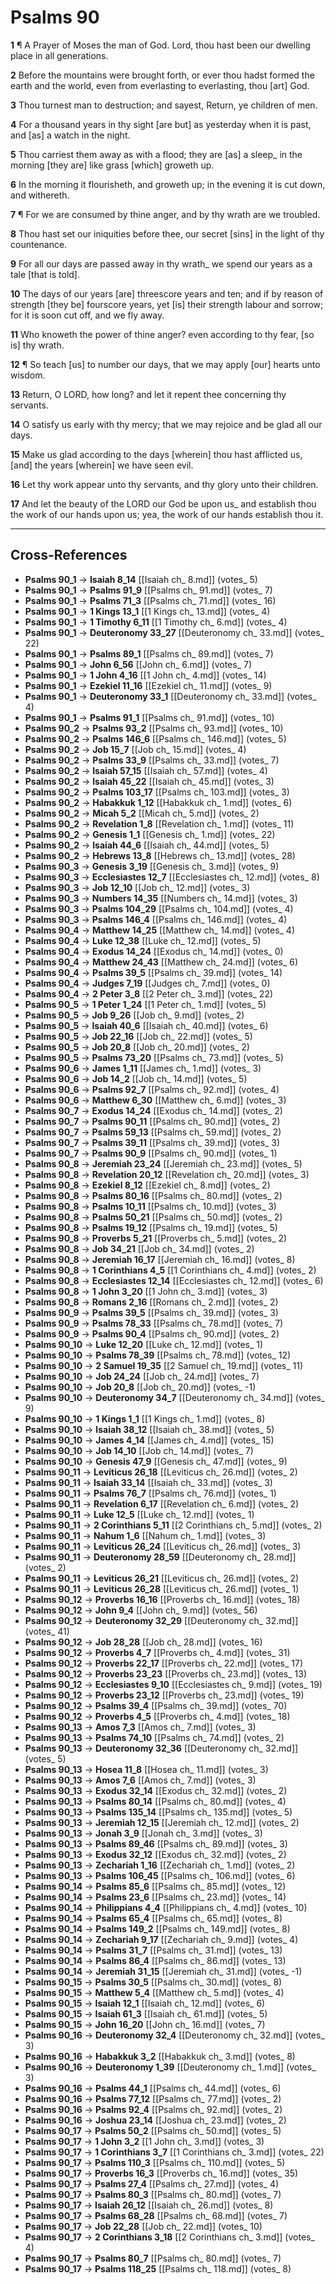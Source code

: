 # Psalms 90

**1** ¶ A Prayer of Moses the man of God. Lord, thou hast been our dwelling place in all generations.

**2** Before the mountains were brought forth, or ever thou hadst formed the earth and the world, even from everlasting to everlasting, thou [art] God.

**3** Thou turnest man to destruction; and sayest, Return, ye children of men.

**4** For a thousand years in thy sight [are but] as yesterday when it is past, and [as] a watch in the night.

**5** Thou carriest them away as with a flood; they are [as] a sleep_ in the morning [they are] like grass [which] groweth up.

**6** In the morning it flourisheth, and groweth up; in the evening it is cut down, and withereth.

**7** ¶ For we are consumed by thine anger, and by thy wrath are we troubled.

**8** Thou hast set our iniquities before thee, our secret [sins] in the light of thy countenance.

**9** For all our days are passed away in thy wrath_ we spend our years as a tale [that is told].

**10** The days of our years [are] threescore years and ten; and if by reason of strength [they be] fourscore years, yet [is] their strength labour and sorrow; for it is soon cut off, and we fly away.

**11** Who knoweth the power of thine anger? even according to thy fear, [so is] thy wrath.

**12** ¶ So teach [us] to number our days, that we may apply [our] hearts unto wisdom.

**13** Return, O LORD, how long? and let it repent thee concerning thy servants.

**14** O satisfy us early with thy mercy; that we may rejoice and be glad all our days.

**15** Make us glad according to the days [wherein] thou hast afflicted us, [and] the years [wherein] we have seen evil.

**16** Let thy work appear unto thy servants, and thy glory unto their children.

**17** And let the beauty of the LORD our God be upon us_ and establish thou the work of our hands upon us; yea, the work of our hands establish thou it.

---

## Cross-References

- **Psalms 90_1** → **Isaiah 8_14** [[Isaiah ch_ 8.md]] (votes_ 5)
- **Psalms 90_1** → **Psalms 91_9** [[Psalms ch_ 91.md]] (votes_ 7)
- **Psalms 90_1** → **Psalms 71_3** [[Psalms ch_ 71.md]] (votes_ 16)
- **Psalms 90_1** → **1 Kings 13_1** [[1 Kings ch_ 13.md]] (votes_ 4)
- **Psalms 90_1** → **1 Timothy 6_11** [[1 Timothy ch_ 6.md]] (votes_ 4)
- **Psalms 90_1** → **Deuteronomy 33_27** [[Deuteronomy ch_ 33.md]] (votes_ 22)
- **Psalms 90_1** → **Psalms 89_1** [[Psalms ch_ 89.md]] (votes_ 7)
- **Psalms 90_1** → **John 6_56** [[John ch_ 6.md]] (votes_ 7)
- **Psalms 90_1** → **1 John 4_16** [[1 John ch_ 4.md]] (votes_ 14)
- **Psalms 90_1** → **Ezekiel 11_16** [[Ezekiel ch_ 11.md]] (votes_ 9)
- **Psalms 90_1** → **Deuteronomy 33_1** [[Deuteronomy ch_ 33.md]] (votes_ 4)
- **Psalms 90_1** → **Psalms 91_1** [[Psalms ch_ 91.md]] (votes_ 10)
- **Psalms 90_2** → **Psalms 93_2** [[Psalms ch_ 93.md]] (votes_ 10)
- **Psalms 90_2** → **Psalms 146_6** [[Psalms ch_ 146.md]] (votes_ 5)
- **Psalms 90_2** → **Job 15_7** [[Job ch_ 15.md]] (votes_ 4)
- **Psalms 90_2** → **Psalms 33_9** [[Psalms ch_ 33.md]] (votes_ 7)
- **Psalms 90_2** → **Isaiah 57_15** [[Isaiah ch_ 57.md]] (votes_ 4)
- **Psalms 90_2** → **Isaiah 45_22** [[Isaiah ch_ 45.md]] (votes_ 3)
- **Psalms 90_2** → **Psalms 103_17** [[Psalms ch_ 103.md]] (votes_ 3)
- **Psalms 90_2** → **Habakkuk 1_12** [[Habakkuk ch_ 1.md]] (votes_ 6)
- **Psalms 90_2** → **Micah 5_2** [[Micah ch_ 5.md]] (votes_ 2)
- **Psalms 90_2** → **Revelation 1_8** [[Revelation ch_ 1.md]] (votes_ 11)
- **Psalms 90_2** → **Genesis 1_1** [[Genesis ch_ 1.md]] (votes_ 22)
- **Psalms 90_2** → **Isaiah 44_6** [[Isaiah ch_ 44.md]] (votes_ 5)
- **Psalms 90_2** → **Hebrews 13_8** [[Hebrews ch_ 13.md]] (votes_ 28)
- **Psalms 90_3** → **Genesis 3_19** [[Genesis ch_ 3.md]] (votes_ 9)
- **Psalms 90_3** → **Ecclesiastes 12_7** [[Ecclesiastes ch_ 12.md]] (votes_ 8)
- **Psalms 90_3** → **Job 12_10** [[Job ch_ 12.md]] (votes_ 3)
- **Psalms 90_3** → **Numbers 14_35** [[Numbers ch_ 14.md]] (votes_ 3)
- **Psalms 90_3** → **Psalms 104_29** [[Psalms ch_ 104.md]] (votes_ 4)
- **Psalms 90_3** → **Psalms 146_4** [[Psalms ch_ 146.md]] (votes_ 4)
- **Psalms 90_4** → **Matthew 14_25** [[Matthew ch_ 14.md]] (votes_ 4)
- **Psalms 90_4** → **Luke 12_38** [[Luke ch_ 12.md]] (votes_ 5)
- **Psalms 90_4** → **Exodus 14_24** [[Exodus ch_ 14.md]] (votes_ 0)
- **Psalms 90_4** → **Matthew 24_43** [[Matthew ch_ 24.md]] (votes_ 6)
- **Psalms 90_4** → **Psalms 39_5** [[Psalms ch_ 39.md]] (votes_ 14)
- **Psalms 90_4** → **Judges 7_19** [[Judges ch_ 7.md]] (votes_ 0)
- **Psalms 90_4** → **2 Peter 3_8** [[2 Peter ch_ 3.md]] (votes_ 22)
- **Psalms 90_5** → **1 Peter 1_24** [[1 Peter ch_ 1.md]] (votes_ 5)
- **Psalms 90_5** → **Job 9_26** [[Job ch_ 9.md]] (votes_ 2)
- **Psalms 90_5** → **Isaiah 40_6** [[Isaiah ch_ 40.md]] (votes_ 6)
- **Psalms 90_5** → **Job 22_16** [[Job ch_ 22.md]] (votes_ 5)
- **Psalms 90_5** → **Job 20_8** [[Job ch_ 20.md]] (votes_ 2)
- **Psalms 90_5** → **Psalms 73_20** [[Psalms ch_ 73.md]] (votes_ 5)
- **Psalms 90_6** → **James 1_11** [[James ch_ 1.md]] (votes_ 3)
- **Psalms 90_6** → **Job 14_2** [[Job ch_ 14.md]] (votes_ 5)
- **Psalms 90_6** → **Psalms 92_7** [[Psalms ch_ 92.md]] (votes_ 4)
- **Psalms 90_6** → **Matthew 6_30** [[Matthew ch_ 6.md]] (votes_ 3)
- **Psalms 90_7** → **Exodus 14_24** [[Exodus ch_ 14.md]] (votes_ 2)
- **Psalms 90_7** → **Psalms 90_11** [[Psalms ch_ 90.md]] (votes_ 2)
- **Psalms 90_7** → **Psalms 59_13** [[Psalms ch_ 59.md]] (votes_ 2)
- **Psalms 90_7** → **Psalms 39_11** [[Psalms ch_ 39.md]] (votes_ 3)
- **Psalms 90_7** → **Psalms 90_9** [[Psalms ch_ 90.md]] (votes_ 1)
- **Psalms 90_8** → **Jeremiah 23_24** [[Jeremiah ch_ 23.md]] (votes_ 5)
- **Psalms 90_8** → **Revelation 20_12** [[Revelation ch_ 20.md]] (votes_ 3)
- **Psalms 90_8** → **Ezekiel 8_12** [[Ezekiel ch_ 8.md]] (votes_ 2)
- **Psalms 90_8** → **Psalms 80_16** [[Psalms ch_ 80.md]] (votes_ 2)
- **Psalms 90_8** → **Psalms 10_11** [[Psalms ch_ 10.md]] (votes_ 3)
- **Psalms 90_8** → **Psalms 50_21** [[Psalms ch_ 50.md]] (votes_ 2)
- **Psalms 90_8** → **Psalms 19_12** [[Psalms ch_ 19.md]] (votes_ 5)
- **Psalms 90_8** → **Proverbs 5_21** [[Proverbs ch_ 5.md]] (votes_ 2)
- **Psalms 90_8** → **Job 34_21** [[Job ch_ 34.md]] (votes_ 2)
- **Psalms 90_8** → **Jeremiah 16_17** [[Jeremiah ch_ 16.md]] (votes_ 8)
- **Psalms 90_8** → **1 Corinthians 4_5** [[1 Corinthians ch_ 4.md]] (votes_ 2)
- **Psalms 90_8** → **Ecclesiastes 12_14** [[Ecclesiastes ch_ 12.md]] (votes_ 6)
- **Psalms 90_8** → **1 John 3_20** [[1 John ch_ 3.md]] (votes_ 3)
- **Psalms 90_8** → **Romans 2_16** [[Romans ch_ 2.md]] (votes_ 2)
- **Psalms 90_9** → **Psalms 39_5** [[Psalms ch_ 39.md]] (votes_ 3)
- **Psalms 90_9** → **Psalms 78_33** [[Psalms ch_ 78.md]] (votes_ 7)
- **Psalms 90_9** → **Psalms 90_4** [[Psalms ch_ 90.md]] (votes_ 2)
- **Psalms 90_10** → **Luke 12_20** [[Luke ch_ 12.md]] (votes_ 1)
- **Psalms 90_10** → **Psalms 78_39** [[Psalms ch_ 78.md]] (votes_ 12)
- **Psalms 90_10** → **2 Samuel 19_35** [[2 Samuel ch_ 19.md]] (votes_ 11)
- **Psalms 90_10** → **Job 24_24** [[Job ch_ 24.md]] (votes_ 7)
- **Psalms 90_10** → **Job 20_8** [[Job ch_ 20.md]] (votes_ -1)
- **Psalms 90_10** → **Deuteronomy 34_7** [[Deuteronomy ch_ 34.md]] (votes_ 9)
- **Psalms 90_10** → **1 Kings 1_1** [[1 Kings ch_ 1.md]] (votes_ 8)
- **Psalms 90_10** → **Isaiah 38_12** [[Isaiah ch_ 38.md]] (votes_ 5)
- **Psalms 90_10** → **James 4_14** [[James ch_ 4.md]] (votes_ 15)
- **Psalms 90_10** → **Job 14_10** [[Job ch_ 14.md]] (votes_ 7)
- **Psalms 90_10** → **Genesis 47_9** [[Genesis ch_ 47.md]] (votes_ 9)
- **Psalms 90_11** → **Leviticus 26_18** [[Leviticus ch_ 26.md]] (votes_ 2)
- **Psalms 90_11** → **Isaiah 33_14** [[Isaiah ch_ 33.md]] (votes_ 3)
- **Psalms 90_11** → **Psalms 76_7** [[Psalms ch_ 76.md]] (votes_ 1)
- **Psalms 90_11** → **Revelation 6_17** [[Revelation ch_ 6.md]] (votes_ 2)
- **Psalms 90_11** → **Luke 12_5** [[Luke ch_ 12.md]] (votes_ 1)
- **Psalms 90_11** → **2 Corinthians 5_11** [[2 Corinthians ch_ 5.md]] (votes_ 2)
- **Psalms 90_11** → **Nahum 1_6** [[Nahum ch_ 1.md]] (votes_ 3)
- **Psalms 90_11** → **Leviticus 26_24** [[Leviticus ch_ 26.md]] (votes_ 3)
- **Psalms 90_11** → **Deuteronomy 28_59** [[Deuteronomy ch_ 28.md]] (votes_ 2)
- **Psalms 90_11** → **Leviticus 26_21** [[Leviticus ch_ 26.md]] (votes_ 2)
- **Psalms 90_11** → **Leviticus 26_28** [[Leviticus ch_ 26.md]] (votes_ 1)
- **Psalms 90_12** → **Proverbs 16_16** [[Proverbs ch_ 16.md]] (votes_ 18)
- **Psalms 90_12** → **John 9_4** [[John ch_ 9.md]] (votes_ 56)
- **Psalms 90_12** → **Deuteronomy 32_29** [[Deuteronomy ch_ 32.md]] (votes_ 41)
- **Psalms 90_12** → **Job 28_28** [[Job ch_ 28.md]] (votes_ 16)
- **Psalms 90_12** → **Proverbs 4_7** [[Proverbs ch_ 4.md]] (votes_ 31)
- **Psalms 90_12** → **Proverbs 22_17** [[Proverbs ch_ 22.md]] (votes_ 17)
- **Psalms 90_12** → **Proverbs 23_23** [[Proverbs ch_ 23.md]] (votes_ 13)
- **Psalms 90_12** → **Ecclesiastes 9_10** [[Ecclesiastes ch_ 9.md]] (votes_ 19)
- **Psalms 90_12** → **Proverbs 23_12** [[Proverbs ch_ 23.md]] (votes_ 19)
- **Psalms 90_12** → **Psalms 39_4** [[Psalms ch_ 39.md]] (votes_ 70)
- **Psalms 90_12** → **Proverbs 4_5** [[Proverbs ch_ 4.md]] (votes_ 18)
- **Psalms 90_13** → **Amos 7_3** [[Amos ch_ 7.md]] (votes_ 3)
- **Psalms 90_13** → **Psalms 74_10** [[Psalms ch_ 74.md]] (votes_ 2)
- **Psalms 90_13** → **Deuteronomy 32_36** [[Deuteronomy ch_ 32.md]] (votes_ 5)
- **Psalms 90_13** → **Hosea 11_8** [[Hosea ch_ 11.md]] (votes_ 3)
- **Psalms 90_13** → **Amos 7_6** [[Amos ch_ 7.md]] (votes_ 3)
- **Psalms 90_13** → **Exodus 32_14** [[Exodus ch_ 32.md]] (votes_ 2)
- **Psalms 90_13** → **Psalms 80_14** [[Psalms ch_ 80.md]] (votes_ 4)
- **Psalms 90_13** → **Psalms 135_14** [[Psalms ch_ 135.md]] (votes_ 5)
- **Psalms 90_13** → **Jeremiah 12_15** [[Jeremiah ch_ 12.md]] (votes_ 2)
- **Psalms 90_13** → **Jonah 3_9** [[Jonah ch_ 3.md]] (votes_ 3)
- **Psalms 90_13** → **Psalms 89_46** [[Psalms ch_ 89.md]] (votes_ 3)
- **Psalms 90_13** → **Exodus 32_12** [[Exodus ch_ 32.md]] (votes_ 2)
- **Psalms 90_13** → **Zechariah 1_16** [[Zechariah ch_ 1.md]] (votes_ 2)
- **Psalms 90_13** → **Psalms 106_45** [[Psalms ch_ 106.md]] (votes_ 6)
- **Psalms 90_14** → **Psalms 85_6** [[Psalms ch_ 85.md]] (votes_ 12)
- **Psalms 90_14** → **Psalms 23_6** [[Psalms ch_ 23.md]] (votes_ 14)
- **Psalms 90_14** → **Philippians 4_4** [[Philippians ch_ 4.md]] (votes_ 10)
- **Psalms 90_14** → **Psalms 65_4** [[Psalms ch_ 65.md]] (votes_ 8)
- **Psalms 90_14** → **Psalms 149_2** [[Psalms ch_ 149.md]] (votes_ 8)
- **Psalms 90_14** → **Zechariah 9_17** [[Zechariah ch_ 9.md]] (votes_ 4)
- **Psalms 90_14** → **Psalms 31_7** [[Psalms ch_ 31.md]] (votes_ 13)
- **Psalms 90_14** → **Psalms 86_4** [[Psalms ch_ 86.md]] (votes_ 13)
- **Psalms 90_14** → **Jeremiah 31_15** [[Jeremiah ch_ 31.md]] (votes_ -1)
- **Psalms 90_15** → **Psalms 30_5** [[Psalms ch_ 30.md]] (votes_ 8)
- **Psalms 90_15** → **Matthew 5_4** [[Matthew ch_ 5.md]] (votes_ 4)
- **Psalms 90_15** → **Isaiah 12_1** [[Isaiah ch_ 12.md]] (votes_ 6)
- **Psalms 90_15** → **Isaiah 61_3** [[Isaiah ch_ 61.md]] (votes_ 5)
- **Psalms 90_15** → **John 16_20** [[John ch_ 16.md]] (votes_ 7)
- **Psalms 90_16** → **Deuteronomy 32_4** [[Deuteronomy ch_ 32.md]] (votes_ 3)
- **Psalms 90_16** → **Habakkuk 3_2** [[Habakkuk ch_ 3.md]] (votes_ 8)
- **Psalms 90_16** → **Deuteronomy 1_39** [[Deuteronomy ch_ 1.md]] (votes_ 3)
- **Psalms 90_16** → **Psalms 44_1** [[Psalms ch_ 44.md]] (votes_ 6)
- **Psalms 90_16** → **Psalms 77_12** [[Psalms ch_ 77.md]] (votes_ 2)
- **Psalms 90_16** → **Psalms 92_4** [[Psalms ch_ 92.md]] (votes_ 2)
- **Psalms 90_16** → **Joshua 23_14** [[Joshua ch_ 23.md]] (votes_ 2)
- **Psalms 90_17** → **Psalms 50_2** [[Psalms ch_ 50.md]] (votes_ 5)
- **Psalms 90_17** → **1 John 3_2** [[1 John ch_ 3.md]] (votes_ 3)
- **Psalms 90_17** → **1 Corinthians 3_7** [[1 Corinthians ch_ 3.md]] (votes_ 22)
- **Psalms 90_17** → **Psalms 110_3** [[Psalms ch_ 110.md]] (votes_ 5)
- **Psalms 90_17** → **Proverbs 16_3** [[Proverbs ch_ 16.md]] (votes_ 35)
- **Psalms 90_17** → **Psalms 27_4** [[Psalms ch_ 27.md]] (votes_ 4)
- **Psalms 90_17** → **Psalms 80_3** [[Psalms ch_ 80.md]] (votes_ 7)
- **Psalms 90_17** → **Isaiah 26_12** [[Isaiah ch_ 26.md]] (votes_ 8)
- **Psalms 90_17** → **Psalms 68_28** [[Psalms ch_ 68.md]] (votes_ 7)
- **Psalms 90_17** → **Job 22_28** [[Job ch_ 22.md]] (votes_ 10)
- **Psalms 90_17** → **2 Corinthians 3_18** [[2 Corinthians ch_ 3.md]] (votes_ 4)
- **Psalms 90_17** → **Psalms 80_7** [[Psalms ch_ 80.md]] (votes_ 7)
- **Psalms 90_17** → **Psalms 118_25** [[Psalms ch_ 118.md]] (votes_ 8)
